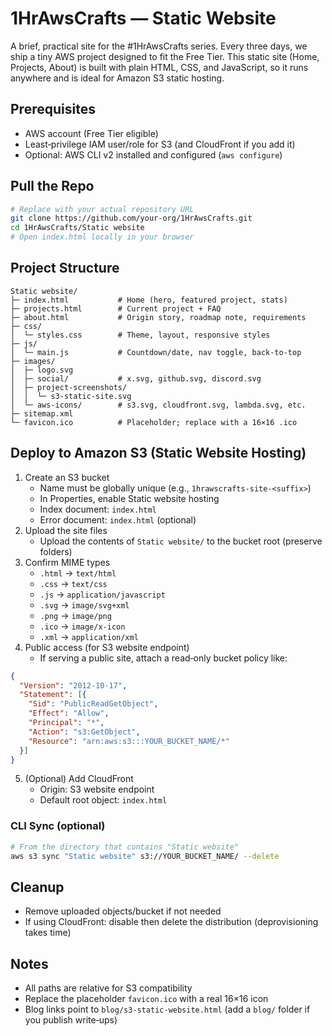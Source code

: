 # 1HrAwsCrafts — Static Website

A brief, practical site for the #1HrAwsCrafts series. Every three days, we ship a tiny AWS project designed to fit the Free Tier. This static site (Home, Projects, About) is built with plain HTML, CSS, and JavaScript, so it runs anywhere and is ideal for Amazon S3 static hosting.

## Prerequisites
- AWS account (Free Tier eligible)
- Least‑privilege IAM user/role for S3 (and CloudFront if you add it)
- Optional: AWS CLI v2 installed and configured (`aws configure`)

## Pull the Repo
```bash
# Replace with your actual repository URL
git clone https://github.com/your-org/1HrAwsCrafts.git
cd 1HrAwsCrafts/Static website
# Open index.html locally in your browser
```

## Project Structure
```
Static website/
├─ index.html           # Home (hero, featured project, stats)
├─ projects.html        # Current project + FAQ
├─ about.html           # Origin story, roadmap note, requirements
├─ css/
│  └─ styles.css        # Theme, layout, responsive styles
├─ js/
│  └─ main.js           # Countdown/date, nav toggle, back-to-top
├─ images/
│  ├─ logo.svg
│  ├─ social/           # x.svg, github.svg, discord.svg
│  ├─ project-screenshots/
│  │  └─ s3-static-site.svg
│  └─ aws-icons/        # s3.svg, cloudfront.svg, lambda.svg, etc.
├─ sitemap.xml
└─ favicon.ico          # Placeholder; replace with a 16×16 .ico
```

## Deploy to Amazon S3 (Static Website Hosting)
1. Create an S3 bucket
   - Name must be globally unique (e.g., `1hrawscrafts-site-<suffix>`)
   - In Properties, enable Static website hosting
   - Index document: `index.html`
   - Error document: `index.html` (optional)
2. Upload the site files
   - Upload the contents of `Static website/` to the bucket root (preserve folders)
3. Confirm MIME types
   - `.html` → `text/html`
   - `.css` → `text/css`
   - `.js` → `application/javascript`
   - `.svg` → `image/svg+xml`
   - `.png` → `image/png`
   - `.ico` → `image/x-icon`
   - `.xml` → `application/xml`
4. Public access (for S3 website endpoint)
   - If serving a public site, attach a read‑only bucket policy like:
```json
{
  "Version": "2012-10-17",
  "Statement": [{
    "Sid": "PublicReadGetObject",
    "Effect": "Allow",
    "Principal": "*",
    "Action": "s3:GetObject",
    "Resource": "arn:aws:s3:::YOUR_BUCKET_NAME/*"
  }]
}
```
5. (Optional) Add CloudFront
   - Origin: S3 website endpoint
   - Default root object: `index.html`

### CLI Sync (optional)
```bash
# From the directory that contains "Static website"
aws s3 sync "Static website" s3://YOUR_BUCKET_NAME/ --delete
```

## Cleanup
- Remove uploaded objects/bucket if not needed
- If using CloudFront: disable then delete the distribution (deprovisioning takes time)

## Notes
- All paths are relative for S3 compatibility
- Replace the placeholder `favicon.ico` with a real 16×16 icon
- Blog links point to `blog/s3-static-website.html` (add a `blog/` folder if you publish write‑ups)

